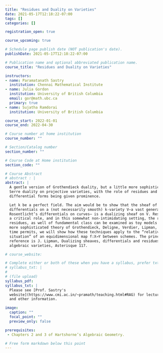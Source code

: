 ```yaml
---
title: "Residues and Duality on Varieties"
date: 2021-05-17T12:18:22-07:00
tags: []
categories: []

registration_open: true

course_upcoming: true

# Schedule page publish date (NOT publication's date).
publishDate: 2021-05-17T12:18:22-07:00

# Publication name and optional abbreviated publication name.
course_title: "Residues and Duality on Varieties"

instructors:
- name: Paramatanath Sastry
  institution: Chennai Mathematical Institute
- name: Julia Gordon
  institution: University of British Columbia
  email: gor@math.ubc.ca
  primary: true
- name: Sujatha Ramdorai
  institution: University of British Columbia

course_start: 2022-01-01
course_end: 2022-04-30

# Course number at home institution
course_number: ""

# Section/Catalog number
section_number: ""

# Course Code at Home institution
section_code: ""

# Course Abstract
# abstract : |
abstract: |
  A gentle version of Grothendieck duality, but a little more sophisticated than
  Serre duality on projective varieties, with the role of residues and
  differential forms being given prominence.

  Let k be a perfect field. The aim would be to show that the sheaf of regular
  differentials on a (not necessarily smooth) k-variety V—a vast generalization of
  Rosentlicht’s differentials on curves— is a dualizing sheaf on V. Residues play
  a critical role, and in this somewhat non-intimidating setting, the role of
  residues, as well of fundamental class can be examined as toy models for the
  more sophisticated theory of Grothendieck, Deligne, Verdier, Lipman, Neeman. If
  time permits, we will show how these techniques apply to the “relative
  situation” of an equidimensional map f:X→Y between schemes. The principle
  reference is J. Lipman, Dualizing sheaves, differentials and residues on
  algebraic varieties, Asterisque 117.

# course_website:

# Complete either or both of these when you have a syllabus, prefer txt!
# syllabus_txt: |
#
# (file upload)
syllabus_pdf:
syllabus_txt: |
  Please see [Prof. Sastry's
  website](https://www.cmi.ac.in/~pramath/teaching.html#RAG) for lecture notes
  and other information.

image:
  caption: ""
  focal_point: ""
  preview_only: false

prerequisites:
 - Chapters 2 and 3 of Hartshorne’s Algebraic Geometry.

# Free form markdown below this point
---
```


